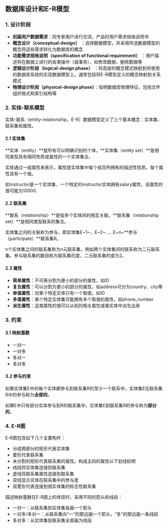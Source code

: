 ## 数据库设计和E-R模型

### 1. 设计阶段

- **刻画用户数据需求**：同专家用户进行交流，产品时用户需求规格说明书
- **概念设计（conceptual-design）** ：选择数据模型，并采用所选数据模型的概念将这些需求转化为数据库的概念
- **功能需求规格说明（specification of functional requirement）** ：用户描述将在数据上进行的各类操作（或事务），如修改数据，删除数据等
- **逻辑设计阶段（logical-design phase）** ：将高层的概念模式映射到将使用的数据库系统的实现数据模型上。通常包括将E-R模型定义的概念映射到关系模式
- **物理设计阶段（physical-design phase）**：指明数据库物理特征，包括文件组织格式和索引结构等

### 2. 实体-联系模型

实体-联系（entity-relationship，E-R）数据模型定义了三个基本概念：实体集、联系集和属性。

#### 2.1 实体集

**实体（entity）**是所有可以明确识别的个体。**实体集（entity set）**是相同类型具有相同性质或属性的一个实体集合。

实体通过一组属性来表示，属性是实体集中每个成员所拥有的描述性性质。每个属性具有一个值。

如instructor是一个实体集，一个特定的instructor实体拥有salary属性，该属性的值可能为10000.

#### 2.2 联系集

**联系（relationship）**是指多个实体间的相互关联。**联系集（relationship set）**是相同类型联系的集合。

实体集之间的关联称为参与，即实体集E~1~，E~2~……E~n~**参与（participate）**联系集R。

n个实体集之间的联系集称为n元联系集，例如两个实体集间的联系称为二元联系集。参与联系集的数目称为联系集的度，二元联系集的度为2。

#### 2.3 属性

- **简单属性**：不可再分割为更小的部分的属性，如ID
- **复合属性**：可以分割为更小的部分的属性，如address可分为country、city等
- **单值属性**：对某个特定实体只有一个取值，如ID
- **多值属性**：某个特定实体集可能拥有多个取值的属性，如phone_number
- **派生属性**：这类属性的值可以从别的相关属性或者实体中派生出来

### 3. 约束

#### 3.1 映射基数

- 一对一
- 一对多
- 多对一
- 多对多

#### 3.2 参与约束

如果实体集E中的每个实体都参与到联系集R的至少一个联系中，实体集E在联系集R中的参与称为**全部的**。

如果E中只有部分实体参与到R的联系集中，实体集E到联系集R的参与称为**部分的**。

### 4. E-R图

E-R图包含如下几个主要构件：

- 分成两部分的矩形代表实体集
- 菱形代表联系集
- 未分割的矩形代表联系集的属性。构成主码的属性以下划线标明
- 线段将实体集连接到联系集
- 虚线将联系集属性连接到联系集
- 双线显示实体在联系集中的参与度
- 双菱形代表连接到弱实体集的标志性联系集

描述映射基数在E-R图上的体现时，采用不同的箭头和线段：

- 一对一：从联系集到实体集各画一个箭头
- 一对多/多对一：从联系集向“一”的那边画一个箭头，“多”的那边画一条线段
- 多对多：从实体集到联系集全部画为线段

